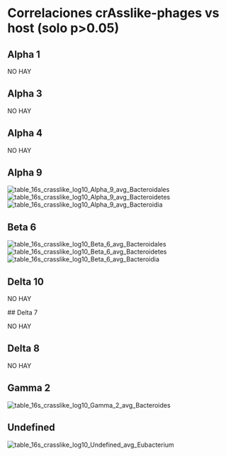 # Correlaciones crAsslike-phages vs host (solo p>0.05)

## Alpha 1

NO HAY

<div style="page-break-after: always; break-after: page;"></div>

## Alpha 3

NO HAY

<div style="page-break-after: always; break-after: page;"></div>

## Alpha 4

NO HAY

<div style="page-break-after: always; break-after: page;"></div>

## Alpha 9

<img src="./01_spearman_host_22samples_log10/04_Alpha_9_avg/table_16s_crasslike_log10_Alpha_9_avg_Bacteroidales.png" alt="table_16s_crasslike_log10_Alpha_9_avg_Bacteroidales" style="zoom:100%;" />

<img src="./01_spearman_host_22samples_log10/04_Alpha_9_avg/table_16s_crasslike_log10_Alpha_9_avg_Bacteroidetes.png" alt="table_16s_crasslike_log10_Alpha_9_avg_Bacteroidetes" style="zoom:100%;" />

<img src="./01_spearman_host_22samples_log10/04_Alpha_9_avg/table_16s_crasslike_log10_Alpha_9_avg_Bacteroidia.png" alt="table_16s_crasslike_log10_Alpha_9_avg_Bacteroidia" style="zoom:100%;" />

<div style="page-break-after: always; break-after: page;"></div>


## Beta 6

<img src="./01_spearman_host_22samples_log10/05_Beta_6_avg/table_16s_crasslike_log10_Beta_6_avg_Bacteroidales.png" alt="table_16s_crasslike_log10_Beta_6_avg_Bacteroidales" style="zoom:100%;" />

<img src="./01_spearman_host_22samples_log10/05_Beta_6_avg/table_16s_crasslike_log10_Beta_6_avg_Bacteroidetes.png" alt="table_16s_crasslike_log10_Beta_6_avg_Bacteroidetes" style="zoom:100%;" />

<img src="./01_spearman_host_22samples_log10/05_Beta_6_avg/table_16s_crasslike_log10_Beta_6_avg_Bacteroidia.png" alt="table_16s_crasslike_log10_Beta_6_avg_Bacteroidia" style="zoom:100%;" />

<div style="page-break-after: always; break-after: page;"></div>

## Delta 10

NO HAY

<div style="page-break-after: always; break-after: page;"></div>
## Delta 7

NO HAY

<div style="page-break-after: always; break-after: page;"></div>

## Delta 8

NO HAY

<div style="page-break-after: always; break-after: page;"></div>

## Gamma 2

<img src="./01_spearman_host_22samples_log10/09_Gamma_2_avg/table_16s_crasslike_log10_Gamma_2_avg_Bacteroides.png" alt="table_16s_crasslike_log10_Gamma_2_avg_Bacteroides" style="zoom:100%;" />

<div style="page-break-after: always; break-after: page;"></div>

## Undefined

<img src="./01_spearman_host_22samples_log10/10_Undefined_avg/table_16s_crasslike_log10_Undefined_avg_Eubacterium.png" alt="table_16s_crasslike_log10_Undefined_avg_Eubacterium" style="zoom:100%;" />

<div style="page-break-after: always; break-after: page;"></div>
